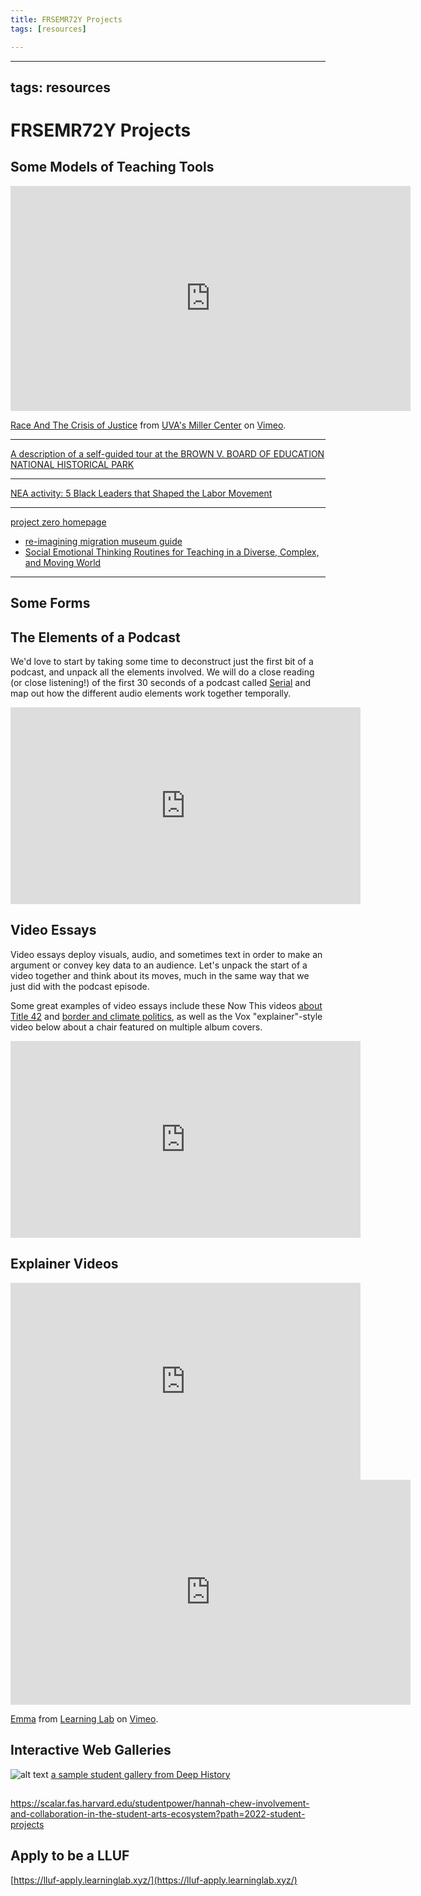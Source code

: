 ```yaml
---
title: FRSEMR72Y Projects
tags: [resources]

---
```


---
tags: resources
---

# FRSEMR72Y Projects 

## Some Models of Teaching Tools
<iframe src="https://player.vimeo.com/video/215846466?h=218d3465d9&color=e57200&title=0&byline=0&portrait=0" width="640" height="360" frameborder="0" allow="autoplay; fullscreen; picture-in-picture" allowfullscreen></iframe>
<p><a href="https://vimeo.com/215846466">Race And The Crisis of Justice</a> from <a href="https://vimeo.com/user57576904">UVA&#039;s Miller Center</a> on <a href="https://vimeo.com">Vimeo</a>.</p>

---

[A description of a self-guided tour at the BROWN V. BOARD OF EDUCATION NATIONAL HISTORICAL PARK](https://www.nps.gov/teachers/classrooms/self-guided-gallery-tours.htm)

---

[NEA activity: 5 Black Leaders that Shaped the Labor Movement](https://www.nea.org/professional-excellence/student-engagement/tools-tips/5-black-leaders-shaped-labor-movement)

---

[project zero homepage](http://www.pz.harvard.edu/)
* [re-imagining migration museum guide](https://learninglab.si.edu/collections/what-is-a-museum-learning-mindset-re-imagining-migration/AWKwTmaed6SF7YbI)
* [ Social Emotional Thinking Routines for Teaching in a Diverse, Complex, and Moving World](http://www.pz.harvard.edu/sites/default/files/SEL-THINKING-ROUTINES-FINALPM%20%282%29.pdf)

---

## Some Forms


## The Elements of a Podcast
We'd love to start by taking some time to deconstruct just the first bit of a podcast, and unpack all the elements involved. We will do a close reading (or close listening!) of the first 30 seconds of a podcast called [Serial](https://serialpodcast.org/) and map out how the different audio elements work together temporally.

<iframe width="560" height="315" src="https://www.youtube.com/embed/nMSxiHuDa00?start=28" title="YouTube video player" frameborder="0" allow="accelerometer; autoplay; clipboard-write; encrypted-media; gyroscope; picture-in-picture" allowfullscreen></iframe>



## Video Essays

Video essays deploy visuals, audio, and sometimes text in order to make an argument or convey key data to an audience. Let's unpack the start of a video together and think about its moves, much in the same way that we just did with the podcast episode.

Some great examples of video essays include these Now This videos [about Title 42](https://twitter.com/nowthisnews/status/1512891348218699778) and [border and climate politics](https://twitter.com/nowthisnews/status/1513246186546683905), as well as the Vox "explainer"-style video below about a chair featured on multiple album covers.

<iframe width="560" height="315" src="https://www.youtube.com/embed/_V10kWLh71U" title="YouTube video player" frameborder="0" allow="accelerometer; autoplay; clipboard-write; encrypted-media; gyroscope; picture-in-picture" allowfullscreen></iframe>


## Explainer Videos
<iframe width="560" height="315" src="https://www.youtube.com/embed/V8brdOsN5Z0" title="YouTube video player" frameborder="0" allow="accelerometer; autoplay; clipboard-write; encrypted-media; gyroscope; picture-in-picture; web-share" allowfullscreen></iframe>

<iframe src="https://player.vimeo.com/video/225859135?h=6e0a79e8da&title=0&byline=0&portrait=0" width="640" height="360" frameborder="0" allow="autoplay; fullscreen; picture-in-picture" allowfullscreen></iframe>
<p><a href="https://vimeo.com/225859135">Emma</a> from <a href="https://vimeo.com/derekbokcenter">Learning Lab</a> on <a href="https://vimeo.com">Vimeo</a>.</p>

## Interactive Web Galleries
![alt text](https://files.slack.com/files-pri/T0HTW3H0V-F04MBG9K57X/image.png?pub_secret=2e6ec3effb)
[a sample student gallery from Deep History](https://www.canva.com/design/DAExWXkzwNU/p87rxEawRlhPE_Wmrx9JuA/view?utm_content=DAExWXkzwNU&utm_campaign=designshare&utm_medium=link&utm_source=publishsharelink#1)

## 
https://scalar.fas.harvard.edu/studentpower/hannah-chew-involvement-and-collaboration-in-the-student-arts-ecosystem?path=2022-student-projects

## Apply to be a LLUF
[https://lluf-apply.learninglab.xyz/](https://lluf-apply.learninglab.xyz/)